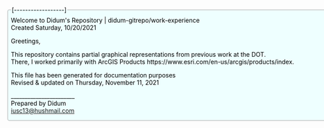 
######
<fieldset><legend>[------------------]</legend>
Welcome to Didum's Repository | didum-gitrepo/work-experience <br/>
Created Saturday, 10/20/2021

Greetings,

<p>
This repository contains partial graphical representations from previous work at the DOT.<br/>
There, I worked primarily with ArcGIS Products https://www.esri.com/en-us/arcgis/products/index.
</p>

<p>
    This file has been generated for documentation purposes<br/>
    Revised & updated on Thursday, November 11, 2021
</p>

_______________________<br/>
Prepared by Didum <br/>
iusc13@hushmail.com
</fieldset>

<style>
    fieldset {
        border: 1px solid #aaa;
        border-radius: 4px;
        padding: .5em .5em 0;
        color: #000;
        background:#eff;
        width:850px;
    }
</style>